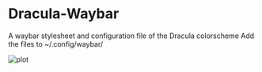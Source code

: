 # Dracula-Waybar
A waybar stylesheet and configuration file of the Dracula colorscheme
Add the files to ~/.config/waybar/

![plot](Dracula-Waybar/waybar-dracula.png)
